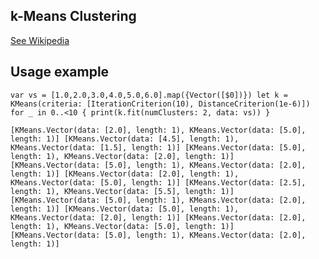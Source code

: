 ## k-Means Clustering
[See Wikipedia](https://en.wikipedia.org/wiki/K-means_clustering)

## Usage example
`var vs = [1.0,2.0,3.0,4.0,5.0,6.0].map({Vector([$0])})
let k = KMeans(criteria: [IterationCriterion(10), DistanceCriterion(1e-6)])
for _ in 0..<10 {
    print(k.fit(numClusters: 2, data: vs))
}`

`[KMeans.Vector(data: [2.0], length: 1), KMeans.Vector(data: [5.0], length: 1)]
[KMeans.Vector(data: [4.5], length: 1), KMeans.Vector(data: [1.5], length: 1)]
[KMeans.Vector(data: [5.0], length: 1), KMeans.Vector(data: [2.0], length: 1)]
[KMeans.Vector(data: [5.0], length: 1), KMeans.Vector(data: [2.0], length: 1)]
[KMeans.Vector(data: [2.0], length: 1), KMeans.Vector(data: [5.0], length: 1)]
[KMeans.Vector(data: [2.5], length: 1), KMeans.Vector(data: [5.5], length: 1)]
[KMeans.Vector(data: [5.0], length: 1), KMeans.Vector(data: [2.0], length: 1)]
[KMeans.Vector(data: [5.0], length: 1), KMeans.Vector(data: [2.0], length: 1)]
[KMeans.Vector(data: [2.0], length: 1), KMeans.Vector(data: [5.0], length: 1)]
[KMeans.Vector(data: [5.0], length: 1), KMeans.Vector(data: [2.0], length: 1)]`